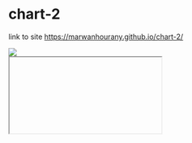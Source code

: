 # chart-2

link to site 
 https://marwanhourany.github.io/chart-2/
 
 <div class='tableauPlaceholder' id='viz1584730700051' style='position: relative'><noscript><a href='#'><img alt=' ' src='https:&#47;&#47;public.tableau.com&#47;static&#47;images&#47;St&#47;StudentSleepDeficit-MakeoverMondayWeek9&#47;SleepDeficit&#47;1_rss.png' style='border: none' /></a></noscript><object class='tableauViz'  style='display:none;'><param name='host_url' value='https%3A%2F%2Fpublic.tableau.com%2F' /> <param name='embed_code_version' value='3' /> <param name='site_root' value='' /><param name='name' value='StudentSleepDeficit-MakeoverMondayWeek9&#47;SleepDeficit' /><param name='tabs' value='no' /><param name='toolbar' value='yes' /><param name='static_image' value='https:&#47;&#47;public.tableau.com&#47;static&#47;images&#47;St&#47;StudentSleepDeficit-MakeoverMondayWeek9&#47;SleepDeficit&#47;1.png' /> <param name='animate_transition' value='yes' /><param name='display_static_image' value='yes' /><param name='display_spinner' value='yes' /><param name='display_overlay' value='yes' /><param name='display_count' value='yes' /></object></div>                <script type='text/javascript'>                    var divElement = document.getElementById('viz1584730700051');                    var vizElement = divElement.getElementsByTagName('object')[0];                    vizElement.style.width='950px';vizElement.style.height='777px';                    var scriptElement = document.createElement('script');                    scriptElement.src = 'https://public.tableau.com/javascripts/api/viz_v1.js';                    vizElement.parentNode.insertBefore(scriptElement, vizElement);                </script>


<iframe> src:"https://public.tableau.com/views/ForbesHighestPaidAthletes1990-2019/ForbesHighestPaidAthletes1990-2019?:display_count=n&:origin=viz_share_link"</iframe>
